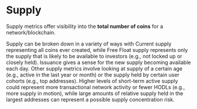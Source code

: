 # Supply

Supply metrics offer visibility into the **total number of coins** for a network/blockchain.&#x20;

Supply can be broken down in a variety of ways with Current supply representing all coins ever created, while Free Float supply represents only the supply that is likely to be available to investors (e.g., not locked up or closely held).  Issuance gives a sense for the new supply becoming available each day.  Other supply metrics involve looking at supply of a certain age (e.g., active in the last year or month) or the supply held by certain user cohorts (e.g., top addresses).   Higher levels of short-term active supply could represent more transactional network activity or fewer HODLs (e.g., more supply in motion), while large amounts of relative supply held in the largest addresses can represent a possible supply concentration risk.&#x20;

